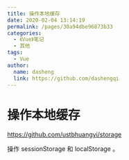 ```yaml
---
title: 操作本地缓存
date: 2020-02-04 13:14:19
permalink: /pages/30a94dbe96873b33
categories:
  - 《Vue》笔记
  - 其他
tags:
  - Vue
author:
  name: dasheng
  link: https://github.com/dashengqi
---
```


# 操作本地缓存

<https://github.com/ustbhuangyi/storage>

操作 sessionStorage 和 localStorage 。
